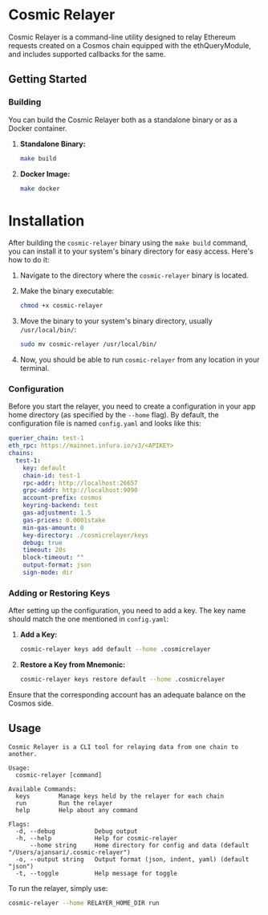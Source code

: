 # Cosmic Relayer

Cosmic Relayer is a command-line utility designed to relay Ethereum requests created on a Cosmos chain equipped with the ethQueryModule, and includes supported callbacks for the same.

## Getting Started

### Building

You can build the Cosmic Relayer both as a standalone binary or as a Docker container.

1. **Standalone Binary:**
   ```bash
   make build
   ```

2. **Docker Image:**
   ```bash
   make docker
   ```

# Installation

After building the `cosmic-relayer` binary using the `make build` command, you can install it to your system's binary directory for easy access. Here's how to do it:

1. Navigate to the directory where the `cosmic-relayer` binary is located.

2. Make the binary executable:
   ```bash
   chmod +x cosmic-relayer
   ```

3. Move the binary to your system's binary directory, usually `/usr/local/bin/`:
   ```bash
   sudo mv cosmic-relayer /usr/local/bin/
   ```

4. Now, you should be able to run `cosmic-relayer` from any location in your terminal.

### Configuration

Before you start the relayer, you need to create a configuration in your app home directory (as specified by the `--home` flag). By default, the configuration file is named `config.yaml` and looks like this:

```yaml
querier_chain: test-1
eth_rpc: https://mainnet.infura.io/v3/<APIKEY>
chains:
  test-1:
    key: default
    chain-id: test-1
    rpc-addr: http://localhost:26657
    grpc-addr: http://localhost:9090
    account-prefix: cosmos
    keyring-backend: test
    gas-adjustment: 1.5
    gas-prices: 0.0001stake
    min-gas-amount: 0
    key-directory: ./cosmicrelayer/keys
    debug: true
    timeout: 20s
    block-timeout: ""
    output-format: json
    sign-mode: dir
```

### Adding or Restoring Keys

After setting up the configuration, you need to add a key. The key name should match the one mentioned in `config.yaml`:

1. **Add a Key:**
   ```bash
   cosmic-relayer keys add default --home .cosmicrelayer
   ```

2. **Restore a Key from Mnemonic:**
   ```bash
   cosmic-relayer keys restore default --home .cosmicrelayer
   ```

Ensure that the corresponding account has an adequate balance on the Cosmos side.

## Usage

```
Cosmic Relayer is a CLI tool for relaying data from one chain to another.

Usage:
  cosmic-relayer [command]

Available Commands:
  keys        Manage keys held by the relayer for each chain
  run         Run the relayer
  help        Help about any command

Flags:
  -d, --debug           Debug output
  -h, --help            Help for cosmic-relayer
      --home string     Home directory for config and data (default "/Users/ajansari/.cosmic-relayer")
  -o, --output string   Output format (json, indent, yaml) (default "json")
  -t, --toggle          Help message for toggle
```

To run the relayer, simply use:

```bash
cosmic-relayer --home RELAYER_HOME_DIR run 
```


